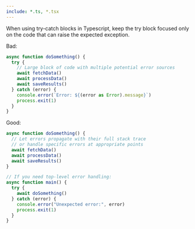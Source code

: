 ```yaml
---
include: *.ts, *.tsx
---
```


When using try-catch blocks in Typescript, keep the try block focused only on the code that can raise the expected exception.

Bad:

```typescript
async function doSomething() {
  try {
    // Large block of code with multiple potential error sources
    await fetchData()
    await processData()
    await saveResults()
  } catch (error) {
    console.error(`Error: ${(error as Error).message}`)
    process.exit(1)
  }
}
```

Good:

```typescript
async function doSomething() {
  // Let errors propagate with their full stack trace
  // or handle specific errors at appropriate points
  await fetchData()
  await processData()
  await saveResults()
}

// If you need top-level error handling:
async function main() {
  try {
    await doSomething()
  } catch (error) {
    console.error("Unexpected error:", error)
    process.exit(1)
  }
}
```
